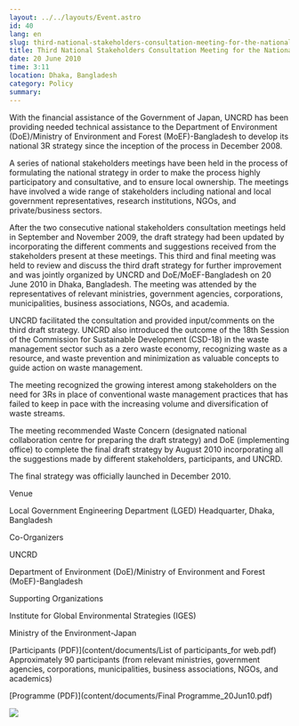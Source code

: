 ```yaml
---
layout: ../../layouts/Event.astro
id: 40
lang: en
slug: third-national-stakeholders-consultation-meeting-for-the-national-strategy-on-waste-reduce-reuse-and-r-6285
title: Third National Stakeholders Consultation Meeting for the National Strategy on Waste Reduce, Reuse and Recycle (3R) for Bangladesh
date: 20 June 2010
time: 3:11
location: Dhaka, Bangladesh 
category: Policy
summary: 
---
```

With the financial assistance of the Government of Japan, UNCRD has been providing needed technical assistance to the Department of Environment (DoE)/Ministry of Environment and Forest (MoEF)-Bangladesh to develop its national 3R strategy since the inception of the process in December 2008.   
   
A series of national stakeholders meetings have been held in the process of formulating the national strategy in order to make the process highly participatory and consultative, and to ensure local ownership. The meetings have involved a wide range of stakeholders including national and local government representatives, research institutions, NGOs, and private/business sectors.   
   
After the two consecutive national stakeholders consultation meetings held in September and November 2009, the draft strategy had been updated by incorporating the different comments and suggestions received from the stakeholders present at these meetings. This third and final meeting was held to review and discuss the third draft strategy for further improvement and was jointly organized by UNCRD and DoE/MoEF-Bangladesh on 20 June 2010 in Dhaka, Bangladesh. The meeting was attended by the representatives of relevant ministries, government agencies, corporations, municipalities, business associations, NGOs, and academia.   
   
UNCRD facilitated the consultation and provided input/comments on the third draft strategy. UNCRD also introduced the outcome of the 18th Session of the Commission for Sustainable Development (CSD-18) in the waste management sector such as a zero waste economy, recognizing waste as a resource, and waste prevention and minimization as valuable concepts to guide action on waste management.  
   
The meeting recognized the growing interest among stakeholders on the need for 3Rs in place of conventional waste management practices that has failed to keep in pace with the increasing volume and diversification of waste streams.  
   
The meeting recommended Waste Concern (designated national collaboration centre for preparing the draft strategy) and DoE (implementing office) to complete the final draft strategy by August 2010 incorporating all the suggestions made by different stakeholders, participants, and UNCRD.   
   
The final strategy was officially launched in December 2010.   
   
   
   
Venue  
Local Government Engineering Department (LGED) Headquarter, Dhaka, Bangladesh   
   
Co-Organizers  
UNCRD   
Department of Environment (DoE)/Ministry of Environment and Forest (MoEF)-Bangladesh  
   
Supporting Organizations  
Institute for Global Environmental Strategies (IGES)   
Ministry of the Environment-Japan  
   
[Participants (PDF)](content/documents/List of participants_for web.pdf)    
Approximately 90 participants (from relevant ministries, government agencies, corporations, municipalities, business associations, NGOs, and academics)   
   
[Programme (PDF)](content/documents/Final Programme_20Jun10.pdf)    
   
![](content/images/image18_60.jpg)
